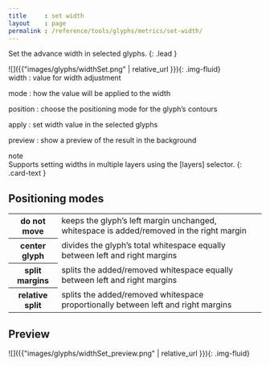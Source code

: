 ```yaml
---
title     : set width
layout    : page
permalink : /reference/tools/glyphs/metrics/set-width/
---
```


Set the advance width in selected glyphs.
{: .lead }


<div class='row'>

<div class='col-sm-4' markdown='1'>
![]({{"images/glyphs/widthSet.png" | relative_url }}){: .img-fluid}
</div>

<div class='col-sm-8' markdown='1'>
width
: value for width adjustment

mode
: how the value will be applied to the width

position
: choose the positioning mode for the glyph’s contours

apply
: set width value in the selected glyphs

preview
: show a preview of the result in the background
</div>

</div>


<div class="card bg-light my-3 rounded-0">
<div class="card-header">note</div>
<div class="card-body" markdown='1'>
Supports setting widths in multiple layers using the [layers] selector.
{: .card-text }
</div>
</div>

[layers]: ../../modifiers/layers/


Positioning modes
-----------------

<table class='table table-hover'>
<tr>
  <th>do not move</th>
  <td>keeps the glyph’s left margin unchanged, whitespace is added/removed in the right margin</td>
</tr>
<tr>
  <th>center glyph</th>
  <td>divides the glyph’s total whitespace equally between left and right margins</td>
</tr>
<tr>
  <th>split margins</th>
  <td>splits the added/removed whitespace equally between left and right margins</td>
</tr>
<tr>
  <th>relative split</th>
  <td>splits the added/removed whitespace proportionally between left and right margins</td>
</tr>
</table>


Preview
-------

![]({{"images/glyphs/widthSet_preview.png" | relative_url }}){: .img-fluid}
